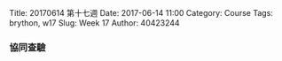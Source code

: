 Title: 20170614 第十七週
Date: 2017-06-14 11:00
Category: Course
Tags: brython, w17
Slug: Week 17
Author: 40423244

<h3>協同查驗</h3>



